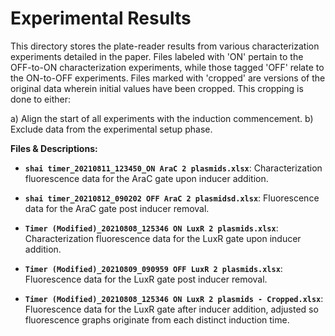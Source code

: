 # Experimental Results

This directory stores the plate-reader results from various characterization experiments detailed in the paper. Files labeled with 'ON' pertain to the OFF-to-ON characterization experiments, while those tagged 'OFF' relate to the ON-to-OFF experiments. Files marked with 'cropped' are versions of the original data wherein initial values have been cropped. This cropping is done to either:

a) Align the start of all experiments with the induction commencement.
b) Exclude data from the experimental setup phase.

**Files & Descriptions:**

- **`shai timer_20210811_123450_ON AraC 2 plasmids.xlsx`**: Characterization fluorescence data for the AraC gate upon inducer addition.

- **`shai timer_20210812_090202 OFF AraC 2 plasmidsd.xlsx`**: Fluorescence data for the AraC gate post inducer removal.

- **`Timer (Modified)_20210808_125346 ON LuxR 2 plasmids.xlsx`**: Characterization fluorescence data for the LuxR gate upon inducer addition.

- **`Timer (Modified)_20210809_090959 OFF LuxR 2 plasmids.xlsx`**: Fluorescence data for the LuxR gate post inducer removal.

- **`Timer (Modified)_20210808_125346 ON LuxR 2 plasmids - Cropped.xlsx`**: Fluorescence data for the LuxR gate after inducer addition, adjusted so fluorescence graphs originate from each distinct induction time.

